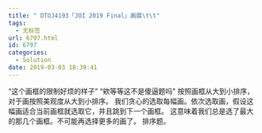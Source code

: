 ```yaml
---
title: " DTOJ4193「JOI 2019 Final」画展\t\t"
tags:
  - 无标签
url: 6797.html
id: 6797
categories:
  - Solution
date: 2019-03-03 18:39:41
---
```


“这个画框的限制好烦的样子” “欸等等这不是傻逼题吗" 按照画框从大到小排序，对于画按照美观度从大到小排序。 我们贪心的选取每幅画。依次选取画，假设这幅画适合当前画框就选取它，并且跳到下一个画框。 这意味着我们总是选了最大的那几个画框。不可能再选择更多的画了。 排序题。